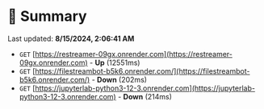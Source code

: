 # 📖 Summary
Last updated: **8/15/2024, 2:06:41 AM**

- `GET` [https://restreamer-09gx.onrender.com](https://restreamer-09gx.onrender.com) - **Up** (12551ms)
- `GET` [https://filestreambot-b5k6.onrender.com/](https://filestreambot-b5k6.onrender.com/) - **Down** (202ms)
- `GET` [https://jupyterlab-python3-12-3.onrender.com](https://jupyterlab-python3-12-3.onrender.com) - **Down** (214ms)

